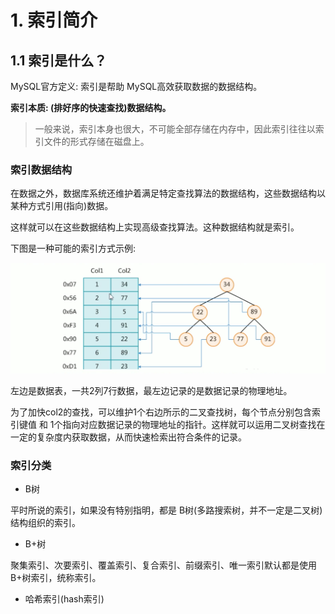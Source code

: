 # 1. 索引简介

## 1.1 索引是什么？
MySQL官方定义: 索引是帮助 MySQL高效获取数据的数据结构。

**索引本质: (排好序的快速查找)数据结构。**

> 一般来说，索引本身也很大，不可能全部存储在内存中，因此索引往往以索引文件的形式存储在磁盘上。


### 索引数据结构
在数据之外，数据库系统还维护着满足特定查找算法的数据结构，这些数据结构以某种方式引用(指向)数据。

这样就可以在这些数据结构上实现高级查找算法。这种数据结构就是索引。

下图是一种可能的索引方式示例:

![](../assets/索引示例.png)

左边是数据表，一共2列7行数据，最左边记录的是数据记录的物理地址。

为了加快col2的查找，可以维护1个右边所示的二叉查找树，每个节点分别包含索引键值 和 1个指向对应数据记录的物理地址的指针。这样就可以运用二叉树查找在一定的复杂度内获取数据，从而快速检索出符合条件的记录。


### 索引分类
* B树

平时所说的索引，如果没有特别指明，都是 B树(多路搜索树，并不一定是二叉树)结构组织的索引。 

* B+树 
  
聚集索引、次要索引、覆盖索引、复合索引、前缀索引、唯一索引默认都是使用 B+树索引，统称索引。

* 哈希索引(hash索引)
